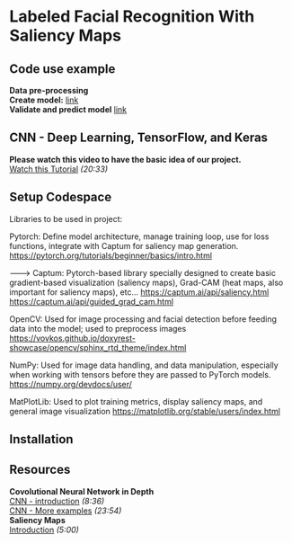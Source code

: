 # Labeled Facial Recognition With Saliency Maps

## Code use example
**Data pre-processing**  
**Create model:** [link](https://youtu.be/SCK2uQfLqEk)  
**Validate and predict model** [link](https://youtu.be/l4pWWUXcC_Q)  

## CNN - Deep Learning, TensorFlow, and Keras
**Please watch this video to have the basic idea of our project.**  
[Watch this Tutorial](https://www.youtube.com/watch?v=wQ8BIBpya2k&list=PLQVvvaa0QuDfhTox0AjmQ6tvTgMBZBEXN&index=1) _(20:33)_    
## Setup Codespace

Libraries to be used in project:

Pytorch: Define model architecture, manage training loop, use for loss functions, integrate with Captum for saliency map generation.
https://pytorch.org/tutorials/beginner/basics/intro.html


---> Captum: Pytorch-based library specially designed to create basic gradient-based visualization (saliency maps), Grad-CAM (heat maps, also important for saliency maps), etc... 
https://captum.ai/api/saliency.html
https://captum.ai/api/guided_grad_cam.html


OpenCV: Used for image processing and facial detection before feeding data into the model; used to preprocess images
https://vovkos.github.io/doxyrest-showcase/opencv/sphinx_rtd_theme/index.html


NumPy: Used for image data handling, and data manipulation, especially when working with tensors before they are passed to PyTorch models.
https://numpy.org/devdocs/user/


MatPlotLib: Used to plot training metrics, display saliency maps, and general image visualization
https://matplotlib.org/stable/users/index.html



## Installation


## Resources
**Covolutional Neural Network in Depth**    
[CNN - introduction](https://www.youtube.com/watch?v=YRhxdVk_sIs) _(8:36)_  
[CNN - More examples](https://www.youtube.com/watch?v=zfiSAzpy9NM) _(23:54)_  
**Saliency Maps**  
[Introduction](https://www.youtube.com/watch?v=y8cwyeccuy4)  _(5:00)_
